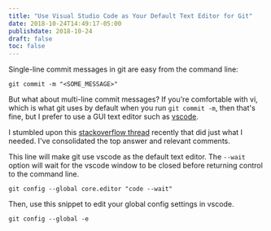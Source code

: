 ```yaml
---
title: "Use Visual Studio Code as Your Default Text Editor for Git"
date: 2018-10-24T14:49:17-05:00
publishdate: 2018-10-24
draft: false
toc: false
---
```


Single-line commit messages in git are easy from the command line:

```
git commit -m "<SOME_MESSAGE>"
```

But what about multi-line commit messages? If you're comfortable with vi, which is what git uses by default when you run `git commit -m`, then that's fine, but I prefer to use a GUI text editor such as [vscode](https://code.visualstudio.com/). 

I stumbled upon this [stackoverflow thread](https://stackoverflow.com/questions/30024353/how-to-use-visual-studio-code-as-default-editor-for-git) recently that did just what I needed. I've consolidated the top answer and relevant comments. 

This line will make git use vscode as the default text editor. The `--wait` option will wait for the vscode window to be closed before returning control to the command line.

```
git config --global core.editor "code --wait"
```

Then, use this snippet to edit your global config settings in vscode.

```
git config --global -e
```
